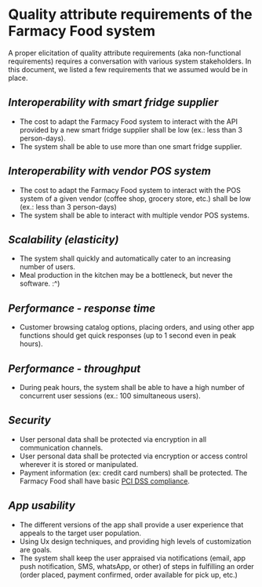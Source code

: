 # Quality attribute requirements of the Farmacy Food system

A proper elicitation of quality attribute requirements (aka non-functional requirements) requires a conversation with 
various system stakeholders. 
In this document, we listed a few requirements that we assumed would be in place. 

## *Interoperability with smart fridge supplier* 
- The cost to adapt the Farmacy Food system to interact with the API provided by a new smart fridge supplier shall be 
low (ex.: less than 3 person-days).
- The system shall be able to use more than one smart fridge supplier. 

## *Interoperability with vendor POS system* 
- The cost to adapt the Farmacy Food system to interact with the POS system of a given vendor (coffee shop, grocery 
store, etc.) shall be low (ex.: less than 3 person-days)
- The system shall be able to interact with multiple vendor POS systems. 

## *Scalability (elasticity)*
- The system shall quickly and automatically cater to an increasing number of users.
- Meal production in the kitchen may be a bottleneck, but never the software.  :^) 

## *Performance - response time* 
- Customer browsing catalog options, placing orders, and using other app functions should get quick responses (up to 1 second even in peak hours).  

## *Performance - throughput* 
- During peak hours, the system shall be able to have a high number of concurrent user sessions (ex.: 100 simultaneous users). 

## *Security*
- User personal data shall be protected via encryption in all communication channels. 
- User personal data shall be protected via encryption or access control wherever it is stored or manipulated. 
- Payment information (ex: credit card numbers) shall be protected. The Farmacy Food shall have basic [PCI DSS compliance](https://en.wikipedia.org/wiki/Payment_Card_Industry_Data_Security_Standard). 

## *App usability* 
- The different versions of the app shall provide a user experience that appeals to the target user population. 
- Using Ux design techniques, and providing high levels of customization are goals.
- The system shall keep the user appraised via notifications (email, app push notification, SMS, whatsApp, or other) of 
steps in fulfilling an order (order placed, payment confirmed, order available for pick up, etc.)

